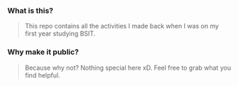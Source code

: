 ### What is this?
> This repo contains all the activities I made back when I was on my first year studying BSIT.
### Why make it public?
> Because why not? Nothing special here xD. Feel free to grab what you find helpful.
